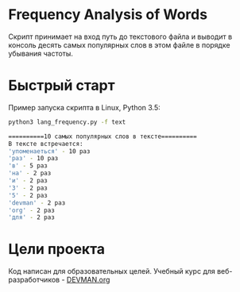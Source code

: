 # Frequency Analysis of Words
Скрипт принимает на вход путь до текстового файла и выводит в консоль
десять самых популярных слов в этом файле в порядке убывания частоты.

# Быстрый старт
Пример запуска скрипта в Linux, Python 3.5:

```bash
python3 lang_frequency.py -f text

==========10 самых популярных слов в тексте==========
В тексте встречается:
'упоменаеться' - 10 раз
'раз' - 10 раз
'в' - 5 раз
'на' - 2 раз
'и' - 2 раз
'3' - 2 раз
'5' - 2 раз
'devman' - 2 раз
'org' - 2 раз
'для' - 2 раз


```
# Цели проекта
Код написан для образовательных целей. Учебный курс для веб-разработчиков - [DEVMAN.org](https://devman.org)
